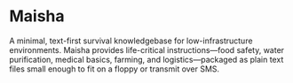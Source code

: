 # Maisha
A minimal, text-first survival knowledgebase for low-infrastructure environments. Maisha provides life-critical instructions—food safety, water purification, medical basics, farming, and logistics—packaged as plain text files small enough to fit on a floppy or transmit over SMS.
